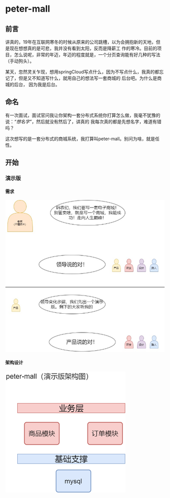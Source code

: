 # peter-mall
## 前言
讲真的，19年在互联网寒冬的时候从原来的公司跳槽，以为会拥抱新的天地，但是现在想想真的是可悲，我并没有看到太阳，反而是降薪工
作的寒冷。目前的项目，怎么说呢，非常的年迈，年迈的程度就是，一个分页查询能有好几种的写法（手动狗头）。

某天，忽然灵关乍现，想用springCloud写点什么，因为不写点什么，我真的都忘记了，但是又不知道写什么，就用自己的想法写一套商城的
后台吧。为什么是商城的后台，
因为我是后台。

## 命名
有一次面试，面试官问我让你架构一套分布式系统你打算怎么做，我毫不犹豫的说：*“想名字”*，然后就没有然后了，讲真的
我每次真的都是先想名字，难道有错吗？

这次想写的是一套分布式的商城系统，我打算叫peter-mall。别问为啥，就是任性。
## 开始

### 演示版
#### 需求
![1566284996878](pic/0001.jpg)

#### 架构设计
![1566284996878](pic/peter-mall演示版架构图.png)



